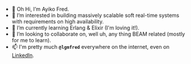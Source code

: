 - 👋 Oh Hi, I’m Ayiko Fred.
- 👀 I’m interested in building massively scalable soft real-time systems with requirements on high availability.
- 🌱 I’m currently learning Erlang & Elixir (I'm loving it!).
- 💞️ I’m looking to collaborate on, well uh, any thing BEAM related (mostly for me to learn).
- 📫 I'm pretty much **`@lgmfred`** everywhere on the internet, even on [LinkedIn](https://www.linkedin.com/in/lgmfred/).

<!---
lgmfred/lgmfred is a ✨ special ✨ repository because its `README.md` (this file) appears on your GitHub profile.
You can click the Preview link to take a look at your changes.
--->
